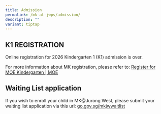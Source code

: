 ```yaml
---
title: Admission
permalink: /mk-at-jwps/admission/
description: ""
variant: tiptap
---
```

<h2>K1 REGISTRATION</h2>
<p>Online registration for 2026 Kindergarten 1 (K1) admission is over.</p>
<p></p>
<p>For more information about MK registration, please refer to: <a href="https://www.moe.gov.sg/preschool/moe-kindergarten/register/" rel="noopener noreferrer nofollow" target="_blank">Register for MOE Kindergarten | MOE</a>
</p>
<h2>Waiting List application</h2>
<p>If you wish to enroll your child in MK@Jurong West, please submit your
waiting list application via this url: <a href="http://go.gov.sg/mkjwwaitlist" rel="noopener noreferrer nofollow" target="_blank">go.gov.sg/mkjwwaitlist</a>
</p>